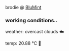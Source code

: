 brodie @ [BluMint](https://www.linkedin.com/company/blumint-io/)

<!--weather_start-->
### working conditions..

weather: overcast clouds ☁️

temp: 20.88 °C 🥶

<!--weather_end-->
